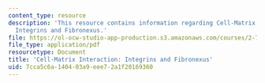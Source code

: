 ```yaml
---
content_type: resource
description: 'This resource contains information regarding Cell-Matrix Interaction:
  Integrins and Fibronexus.'
file: https://ol-ocw-studio-app-production.s3.amazonaws.com/courses/2-785j-cell-matrix-mechanics-fall-2014/7cca5c6a140403a9eee72a1f20169360_MIT2_785JF14_Chapter_3.pdf
file_type: application/pdf
resourcetype: Document
title: 'Cell-Matrix Interaction: Integrins and Fibronexus'
uid: 7cca5c6a-1404-03a9-eee7-2a1f20169360
---
```


